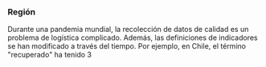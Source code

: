 ### Región

Durante una
pandemia mundial, la recolección de datos de calidad es un problema
de logística complicado. Además, las definiciones de indicadores se han modificado
a través del tiempo. Por ejemplo, en Chile, el término "recuperado" ha tenido 3